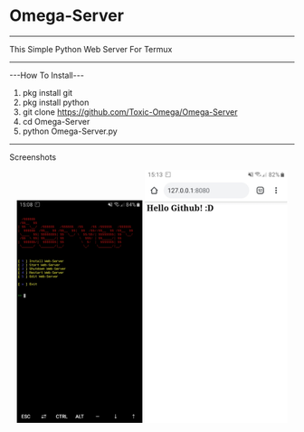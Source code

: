# Omega-Server
_______________________________________________________________
This Simple Python Web Server For Termux
_______________________________________________________________
---How To Install---

1. pkg install git
2. pkg install python
3. git clone https://github.com/Toxic-Omega/Omega-Server
4. cd Omega-Server
5. python Omega-Server.py

_______________________________________________________________
Screenshots
<br>
<p align="center">
<img width="44%" src="https://github.com/Toxic-Omega/Omega-Server/blob/master/Screenshot/Screenshot_20200118-150804_Termux.jpg"/>
 <img width="50%" src="https://github.com/Toxic-Omega/Omega-Server/blob/master/Screenshot/Screenshot_20200118-151310_Chrome.jpg"/>
</p>
<br>
